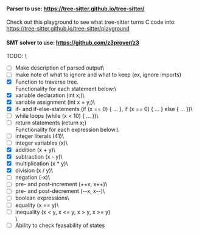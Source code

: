 #### Parser to use: https://tree-sitter.github.io/tree-sitter/  
Check out this playground to see what tree-sitter turns C code into: https://tree-sitter.github.io/tree-sitter/playground

#### SMT solver to use: https://github.com/z3prover/z3

TODO: \
-[ ] Make description of parsed output\
-[ ] make note of what to ignore and what to keep (ex, ignore imports)
-[x] Function to traverse tree.\
Functionality for each statement below:\
-[x] variable declaration (int x;)\
-[x] variable assignment (int x = y;)\
-[x] if- and if-else-statements (if (x == 0) { ... }, if (x == 0) { ... } else { ... })\
-[ ] while loops (while (x < 10) { ... })\
-[ ] return statements (return x;)\
Functionality for each expression below:\
-[ ] integer literals (41)\
-[ ] integer variables (x)\
-[x] addition (x + y)\
-[x] subtraction (x - y)\
-[x] multiplication (x * y)\
-[x] division (x / y)\
-[ ] negation (-x)\
-[ ] pre- and post-increment (++x, x++)\
-[ ] pre- and post-decrement (--x, x--)\
-[ ] boolean expressions\
-[ ] equality (x == y)\
-[ ] inequality (x < y, x <= y, x > y, x >= y)\
\
-[ ] Ability to check feasability of states
